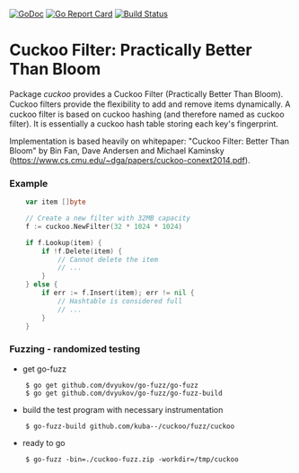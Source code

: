 [![GoDoc](https://godoc.org/github.com/kuba--/cuckoo?status.svg)](http://godoc.org/github.com/kuba--/cuckoo)
[![Go Report Card](https://goreportcard.com/badge/github.com/kuba--/cuckoo)](https://goreportcard.com/report/github.com/kuba--/cuckoo)
[![Build Status](https://travis-ci.org/kuba--/cuckoo.svg?branch=master)](https://travis-ci.org/kuba--/cuckoo)

# Cuckoo Filter: Practically Better Than Bloom
Package _cuckoo_ provides a Cuckoo Filter (Practically Better Than Bloom).
Cuckoo filters provide the ﬂexibility to add and remove items dynamically.
A cuckoo filter is based on cuckoo hashing (and therefore named as cuckoo filter).
It is essentially a cuckoo hash table storing each key's fingerprint.

Implementation is based heavily on whitepaper: "Cuckoo Filter: Better Than Bloom" by Bin Fan, Dave Andersen and Michael Kaminsky
(https://www.cs.cmu.edu/~dga/papers/cuckoo-conext2014.pdf).

### Example
```go
    var item []byte

    // Create a new filter with 32MB capacity
    f := cuckoo.NewFilter(32 * 1024 * 1024)

    if f.Lookup(item) {
        if !f.Delete(item) {
            // Cannot delete the item
            // ...
        }
    } else {
        if err := f.Insert(item); err != nil {
            // Hashtable is considered full
            // ...
        }
    }
```

### Fuzzing - randomized testing
- get go-fuzz
```
    $ go get github.com/dvyukov/go-fuzz/go-fuzz
    $ go get github.com/dvyukov/go-fuzz/go-fuzz-build
```

- build the test program with necessary instrumentation
```
    $ go-fuzz-build github.com/kuba--/cuckoo/fuzz/cuckoo
```

- ready to go
```
    $ go-fuzz -bin=./cuckoo-fuzz.zip -workdir=/tmp/cuckoo
```

